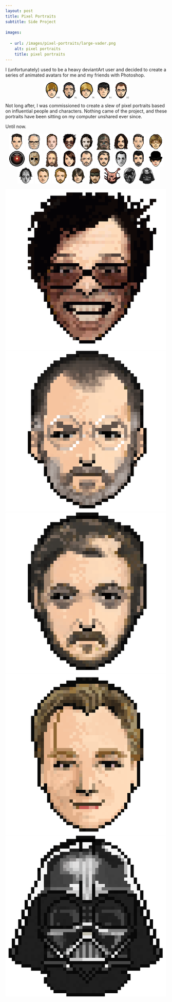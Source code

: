 ```yaml
---
layout: post
title: Pixel Portraits
subtitle: Side Project

images:

  - url: /images/pixel-portraits/large-vader.png
    alt: pixel portraits
    title: pixel portraits
---
```


I (unfortunately) used to be a heavy deviantArt user and decided to create a series of animated avatars for me and my friends with Photoshop.

<p style="text-align:center;line-height:0">
	<img class="possst nm a" src="/images/pixel-portraits/michael137.gif" alt="pixel portrait of michael137" />
	<img class="possst nm" src="/images/pixel-portraits/romanxvx.gif" alt="pixel portrait of romanxvx" />
	<img class="possst nm" src="/images/pixel-portraits/runkman.gif" alt="pixel portrait of runkman" />
	<img class="possst nm" src="/images/pixel-portraits/l-beej-l.gif" alt="pixel portrait of l-beej-l" />
	<img class="possst nm" src="/images/pixel-portraits/arkoffire.gif" alt="pixel portrait of arkoffire" />
</p>

Not long after, I was commissioned to create a slew of pixel portraits based on influential people and characters. Nothing came of the project, and these portraits have been sitting on my computer unshared ever since.

Until now.

<p style="text-align:center">
	<img class="possst nm" src="/images/pixel-portraits/aronofsky.gif" alt="pixel portrait of aranofsky" />
	<img class="possst nm" src="/images/pixel-portraits/asimov.gif" alt="pixel portrait of asimov" />
	<img class="possst nm" src="/images/pixel-portraits/bird.gif" alt="pixel portrait of bird" />
	<img class="possst nm" src="/images/pixel-portraits/burton.gif" alt="pixel portrait of burton" />
	<img class="possst nm" src="/images/pixel-portraits/carpenter.gif" alt="pixel portrait of carpenter" />
	<img class="possst nm" src="/images/pixel-portraits/chewie.gif" alt="pixel portrait of chewie" />
	<img class="possst nm" src="/images/pixel-portraits/cunningham.gif" alt="pixel portrait of cunningham" />
	<img class="possst nm" src="/images/pixel-portraits/disney.gif" alt="pixel portrait of disney" />
	<img class="possst nm" src="/images/pixel-portraits/gates.gif" alt="pixel portrait of gates" />
	<img class="possst nm" src="/images/pixel-portraits/hal.gif" alt="pixel portrait of hal" />
	<img class="possst nm" src="/images/pixel-portraits/jason.gif" alt="pixel portrait of jason" />
	<img class="possst nm" src="/images/pixel-portraits/jesus.gif" alt="pixel portrait of jesus" />
	<img class="possst nm" src="/images/pixel-portraits/jill.gif" alt="pixel portrait of jill" />
	<img class="possst nm" src="/images/pixel-portraits/jobs.gif" alt="pixel portrait of jobs" />
	<img class="possst nm" src="/images/pixel-portraits/kubrik.gif" alt="pixel portrait of kubrik" />
	<img class="possst nm" src="/images/pixel-portraits/lang.gif" alt="pixel portrait of lang" />
	<img class="possst nm" src="/images/pixel-portraits/lucas.gif" alt="pixel portrait of lucas" />
	<img class="possst nm" src="/images/pixel-portraits/mcdowell.gif" alt="pixel portrait of mcdowell" />
	<img class="possst nm" src="/images/pixel-portraits/metropolis.gif" alt="pixel portrait of metropolis" />
	<img class="possst nm" src="/images/pixel-portraits/nolan.gif" alt="pixel portrait of nolan" />
	<img class="possst nm" src="/images/pixel-portraits/ridley.gif" alt="pixel portrait of ridley" />
	<img class="possst nm" src="/images/pixel-portraits/skywalker.gif" alt="pixel portrait of skywalker" />
	<img class="possst nm" src="/images/pixel-portraits/snake.gif" alt="pixel portrait of snake" />
	<img class="possst nm" src="/images/pixel-portraits/spiderhead.gif" alt="pixel portrait of spiderhead" />
	<img class="possst nm" src="/images/pixel-portraits/they_live.gif" alt="pixel portrait of they live" />
	<img class="possst nm" src="/images/pixel-portraits/vader.gif" alt="pixel portrait of vader" />
</p>

<img class="aligncenter possst" src="/images/pixel-portraits/large-burton.png" alt="pixel portrait of burton" />
<img class="aligncenter possst" src="/images/pixel-portraits/large-jobs.png" alt="pixel portrait of jobs" />
<img class="aligncenter possst" src="/images/pixel-portraits/large-kubrik.png" alt="pixel portrait of kubrik" />
<img class="aligncenter possst" src="/images/pixel-portraits/large-nolan.png" alt="pixel portrait of nolan" />
<img class="aligncenter possst" src="/images/pixel-portraits/large-vader.png" alt="pixel portrait of vader" />